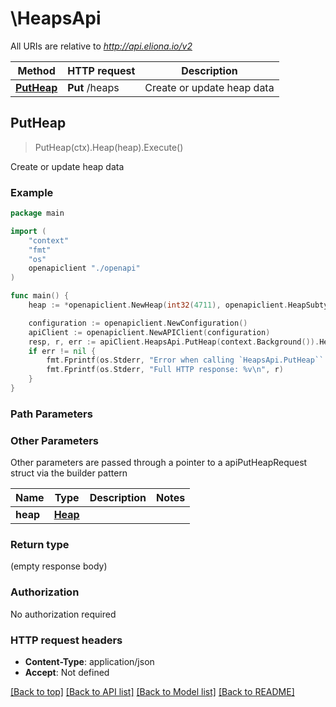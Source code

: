 # \HeapsApi

All URIs are relative to *http://api.eliona.io/v2*

Method | HTTP request | Description
------------- | ------------- | -------------
[**PutHeap**](HeapsApi.md#PutHeap) | **Put** /heaps | Create or update heap data



## PutHeap

> PutHeap(ctx).Heap(heap).Execute()

Create or update heap data



### Example

```go
package main

import (
    "context"
    "fmt"
    "os"
    openapiclient "./openapi"
)

func main() {
    heap := *openapiclient.NewHeap(int32(4711), openapiclient.HeapSubtype("input"), map[string]interface{}(123)) // Heap | 

    configuration := openapiclient.NewConfiguration()
    apiClient := openapiclient.NewAPIClient(configuration)
    resp, r, err := apiClient.HeapsApi.PutHeap(context.Background()).Heap(heap).Execute()
    if err != nil {
        fmt.Fprintf(os.Stderr, "Error when calling `HeapsApi.PutHeap``: %v\n", err)
        fmt.Fprintf(os.Stderr, "Full HTTP response: %v\n", r)
    }
}
```

### Path Parameters



### Other Parameters

Other parameters are passed through a pointer to a apiPutHeapRequest struct via the builder pattern


Name | Type | Description  | Notes
------------- | ------------- | ------------- | -------------
 **heap** | [**Heap**](Heap.md) |  | 

### Return type

 (empty response body)

### Authorization

No authorization required

### HTTP request headers

- **Content-Type**: application/json
- **Accept**: Not defined

[[Back to top]](#) [[Back to API list]](../README.md#documentation-for-api-endpoints)
[[Back to Model list]](../README.md#documentation-for-models)
[[Back to README]](../README.md)

